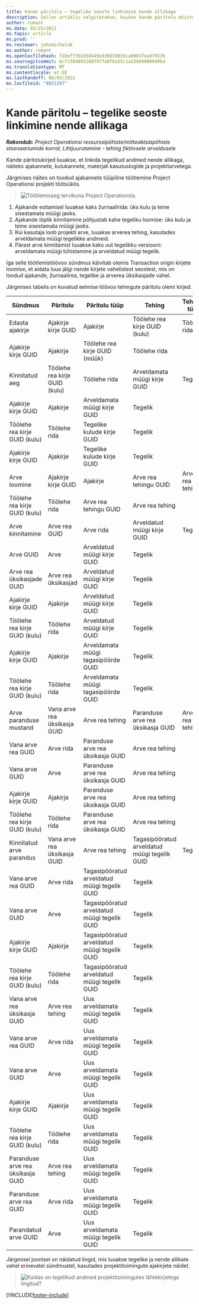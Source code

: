 ```yaml
---
title: Kande päritolu – tegelike seoste linkimine nende allikaga
description: Selles artiklis selgitatakse, kuidas kande päritolu mõistet kasutatakse tegelike seoste sidumiseks algsete lähtekirjetega (nt ajasisestus, kulukanne või materjali kasutuslogid).
author: rumant
ms.date: 03/25/2021
ms.topic: article
ms.prod: ''
ms.reviewer: johnmichalak
ms.author: rumant
ms.openlocfilehash: f1beff392ddd449a930d38016ca6083fea97953b
ms.sourcegitcommit: 6cfc50d89528df977a8f6a55c1ad39d99800d9b4
ms.translationtype: MT
ms.contentlocale: et-EE
ms.lasthandoff: 06/03/2022
ms.locfileid: "8921297"
---
```

# <a name="transaction-origins---link-actuals-to-their-source"></a>Kande päritolu – tegelike seoste linkimine nende allikaga

_**Rakendub:** Project Operationsi ressurssipõhiste/mitteaktsiapõhiste stsenaariumide korral,  Lihtjuurutamine - tehing fiktiivsele arveldusele_

Kande päritolukirjed luuakse, et linkida tegelikud andmed nende allikaga, näiteks ajakannete, kulukannete, materjali kasutuslogide ja projektiarvetega.

Järgmises näites on toodud ajakannete tüüpiline töötlemine Project Operationsi projekti töötsüklis.

> ![Töötlemisaeg tervikuna Project Operationsis.](media/basic-guide-17.png)
 
1. Ajakande esitamisel luuakse kaks žurnaalirida: üks kulu ja teine sisestamata müügi jaoks.
2. Ajakande lõplik kinnitamine põhjustab kahe tegeliku loomise: üks kulu ja teine sisestamata müügi jaoks.
3. Kui kasutaja loob projekti arve, luuakse arverea tehing, kasutades arveldamata müügi tegelikke andmeid.
4. Pärast arve kinnitamist luuakse kaks uut tegelikku versiooni: arveldamata müügi tühistamine ja arveldatud müügi tegelik.

Iga selle töötlemistöövoo sündmus käivitab olemis Transaction origin kirjete loomise, et aidata luua jälgi nende kirjete vahelistest seostest, mis on loodud ajakande, žurnaalirea, tegelike ja arverea üksikasjade vahel.

Järgmises tabelis on kuvatud eelmise töövoo tehingute päritolu olemi kirjed.

| Sündmus                        | Päritolu                   | Päritolu tüüp                       | Tehing                       | Tehingu tüüp         |
|------------------------------|--------------------------|-----------------------------------|-----------------------------------|--------------------------|
| Edasta ajakirje        | Ajakirje kirje GUID   | Ajakirje                        | Töölehe rea kirje GUID (kulu)   | Töölehe rida             |
| Ajakirje kirje GUID       | Ajakirje               | Töölehe rea kirje GUID (müük)  | Töölehe rida                      |                          |
| Kinnitatud aeg                | Töölehe rea kirje GUID (kulu) | Töölehe rida                      | Arveldamata müügi kirje GUID        | Tegelik                   |
| Ajakirje kirje GUID       | Ajakirje               | Arveldamata müügi kirje GUID        | Tegelik                            |                          |
| Töölehe rea kirje GUID (kulu)     | Töölehe rida             | Tegelike kulude kirje GUID           | Tegelik                            |                          |
| Ajakirje kirje GUID       | Ajakirje               | Tegelike kulude kirje GUID           | Tegelik                            |                          |
| Arve loomine             | Ajakirje kirje GUID   | Ajakirje                        | Arve rea tehingu GUID     | Arve rea tehing |
| Töölehe rea kirje GUID (kulu)     | Töölehe rida             | Arve rea tehingu GUID     | Arve rea tehing          |                          |
| Arve kinnitamine         | Arve rea GUID        | Arve rida                      | Arveldatud müügi kirje GUID          | Tegelik                   |
| Arve GUID                 | Arve                  | Arveldatud müügi kirje GUID          | Tegelik                            |                          |
| Arve rea üksikasjade GUID     | Arve rea üksikasjad      | Arveldatud müügi kirje GUID          | Tegelik                            |                          |
| Ajakirje kirje GUID       | Ajakirje               | Arveldatud müügi kirje GUID          | Tegelik                            |                          |
| Töölehe rea kirje GUID (kulu)     | Töölehe rida             | Arveldatud müügi kirje GUID          | Tegelik                            |                          |
| Ajakirje kirje GUID       | Ajakirje               | Arveldamata müügi tagasipöörde GUID      | Tegelik                            |                          |
| Töölehe rea kirje GUID (kulu)     | Töölehe rida             | Arveldamata müügi tagasipöörde GUID      | Tegelik                            |                          |
| Arve paranduse mustand     | Vana arve rea üksikasja GUID             | Arve rea tehing          | Paranduse arve rea üksikasja GUID               | Arve rea tehing |
| Vana arve rea GUID                  | Arve rida             | Paranduse arve rea üksikasja GUID               | Arve rea tehing          |                          |
| Vana arve GUID             | Arve                  | Paranduse arve rea üksikasja GUID               | Arve rea tehing          |                          |
| Ajakirje kirje GUID       | Ajakirje               | Paranduse arve rea üksikasja GUID               | Arve rea tehing          |                          |
| Töölehe rea kirje GUID (kulu)     | Töölehe rida             | Paranduse arve rea üksikasja GUID               | Arve rea tehing          |                          |
| Kinnitatud arve parandus | Vana arve rea üksikasja GUID             | Arve rea tehing          | Tagasipööratud arveldatud müügi tegelik GUID | Tegelik                   |
| Vana arve rea GUID                  | Arve rida             | Tagasipööratud arveldatud müügi tegelik GUID | Tegelik                            |                          |
| Vana arve GUID             | Arve                  | Tagasipööratud arveldatud müügi tegelik GUID | Tegelik                            |                          |
| Ajakirje kirje GUID       | Ajakirje               | Tagasipööratud arveldatud müügi tegelik GUID | Tegelik                            |                          |
| Töölehe rea kirje GUID (kulu)     | Töölehe rida             | Tagasipööratud arveldatud müügi tegelik GUID | Tegelik                            |                          |
| Vana arve rea üksikasja GUID                 | Arve rea tehing | Uus arveldamata müügi tegelik GUID    | Tegelik                            |                          |
| Vana arve rea GUID                  | Arve rida             | Uus arveldamata müügi tegelik GUID    | Tegelik                            |                          |
| Vana arve GUID             | Arve                  | Uus arveldamata müügi tegelik GUID    | Tegelik                            |                          |
| Ajakirje kirje GUID       | Ajakirje               | Uus arveldamata müügi tegelik GUID    | Tegelik                            |                          |
| Töölehe rea kirje GUID (kulu)     | Töölehe rida             | Uus arveldamata müügi tegelik GUID    | Tegelik                            |                          |
| Paranduse arve rea üksikasja GUID          | Arve rea tehing | Uus arveldamata müügi tegelik GUID    | Tegelik                            |                          |
| Paranduse arve rea GUID           | Arve rida             | Uus arveldamata müügi tegelik GUID    | Tegelik                            |                          |
| Parandatud arve GUID      | Arve                  | Uus arveldamata müügi tegelik GUID    | Tegelik                            |                          |


Järgmisel joonisel on näidatud lingid, mis luuakse tegelike ja nende allikate vahel erinevatel sündmustel, kasutades projektitoimingute ajakirjete näidet.

> ![Kuidas on tegelikud andmed projektitoimingutes lähtekirjetega lingitud?](media/TransactionOrigins.png)

[!INCLUDE[footer-include](../includes/footer-banner.md)]
